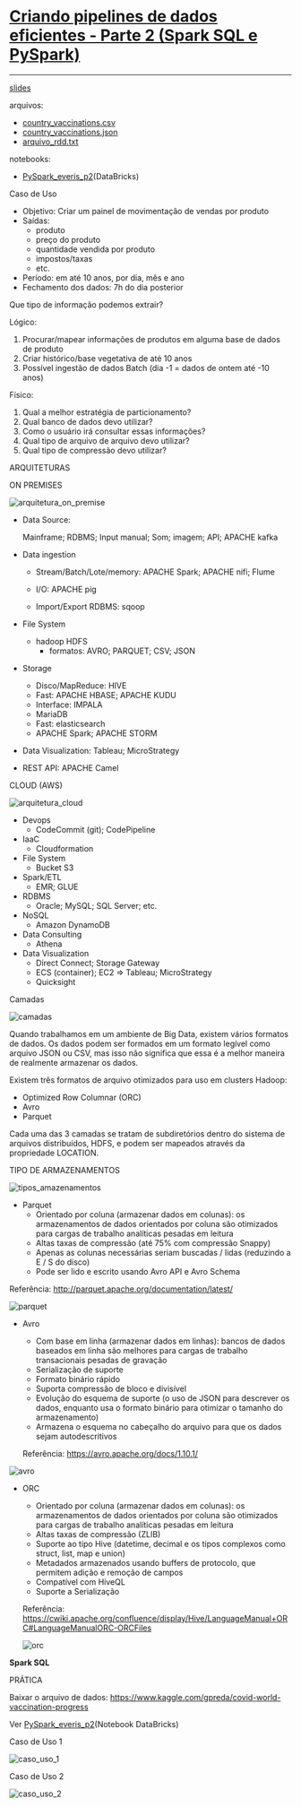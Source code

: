 # **<u>Criando pipelines de dados eficientes - Parte 2 (Spark SQL e PySpark)</u>**

------

[slides](./slides/slides_live_10.pdf)

arquivos:

- [country_vaccinations.csv](./arquivos/country_vaccinations.csv)
- [country_vaccinations.json](./arquivos/country_vaccinations.json)
- [arquivo_rdd.txt](./arquivos/arquivo_rdd.txt)

notebooks:

- [PySpark_everis_p2](./arquivos/PySpark_everis_p2.ipynb)(DataBricks)

  

Caso de Uso

- Objetivo: Criar um painel de movimentação de vendas por produto
- Saídas:
  - produto
  - preço do produto
  - quantidade vendida por produto
  - impostos/taxas
  - etc.
- Período: em até 10 anos, por dia, mês e ano
- Fechamento dos dados: 7h do dia posterior



Que tipo de informação podemos extrair?

Lógico:

1. Procurar/mapear informações de produtos em alguma base de dados de produto
2. Criar histórico/base vegetativa de até 10 anos
3. Possível ingestão de dados Batch (dia -1 = dados de ontem até -10 anos)

Físico:

1. Qual a melhor estratégia de particionamento?
2. Qual banco de dados devo utilizar?
3. Como o usuário irá consultar essas informações?
4. Qual tipo de arquivo de arquivo devo utilizar?
5. Qual tipo de compressão devo utilizar?



ARQUITETURAS

ON PREMISES

![arquitetura_on_premise](./img/arquitetura_on_premise.png)

- Data Source:

  Mainframe; RDBMS; Input manual; Som; imagem; API; APACHE kafka

- Data ingestion

  - Stream/Batch/Lote/memory: APACHE Spark; APACHE nifi; Flume

  - I/O: APACHE pig
  - Import/Export RDBMS: sqoop

- File System
  - hadoop HDFS
    - formatos: AVRO; PARQUET; CSV; JSON
- Storage
  - Disco/MapReduce: HIVE
  - Fast: APACHE HBASE; APACHE KUDU
  - Interface: IMPALA
  - MariaDB
  - Fast: elasticsearch
  - APACHE Spark; APACHE STORM
- Data Visualization: Tableau; MicroStrategy
- REST API: APACHE Camel

CLOUD (AWS)

![arquitetura_cloud](./img/arquitetura_cloud_aws.png)

- Devops
  - CodeCommit (git); CodePipeline
- IaaC
  - Cloudformation
- File System
  - Bucket S3
- Spark/ETL
  - EMR; GLUE
- RDBMS
  - Oracle; MySQL; SQL Server; etc.
- NoSQL
  - Amazon DynamoDB
- Data Consulting
  - Athena
- Data Visualization
  - Direct Connect;  Storage Gateway
  - ECS (container); EC2 => Tableau; MicroStrategy
  - Quicksight



Camadas

![camadas](./img/camadas.png)

Quando trabalhamos em um ambiente de Big Data, existem vários formatos de dados. Os dados podem ser formados em um formato legível como arquivo JSON ou CSV, mas isso não significa que essa é a melhor maneira de realmente armazenar os dados.

Existem três formatos de arquivo otimizados para uso em clusters Hadoop:

- Optimized Row Columnar (ORC)
- Avro
- Parquet

Cada uma das 3 camadas se tratam de subdiretórios dentro do sistema de arquivos distribuídos, HDFS, e podem ser mapeados através da propriedade LOCATION.



TIPO DE ARMAZENAMENTOS

![tipos_amazenamentos](./img/tipos_armazenamento.png)

- Parquet
  - Orientado por coluna (armazenar dados em colunas): os armazenamentos de dados orientados por coluna são otimizados para cargas de trabalho analíticas pesadas em leitura
  - Altas taxas de compressão (até 75% com compressão Snappy)
  - Apenas as colunas necessárias seriam buscadas / lidas (reduzindo a E / S do disco)
  - Pode ser lido e escrito usando Avro API e Avro Schema

Referência: http://parquet.apache.org/documentation/latest/

![parquet](./img/formato_parquet.png)

- Avro

  - Com base em linha (armazenar dados em linhas): bancos de dados baseados em linha são melhores para cargas de trabalho transacionais pesadas de gravação
  - Serialização de suporte
  - Formato binário rápido
  - Suporta compressão de bloco e divisível
  - Evolução do esquema de suporte (o uso de JSON para descrever os dados, enquanto usa o formato binário para otimizar o tamanho do armazenamento)
  - Armazena o esquema no cabeçalho do arquivo para que os dados sejam autodescritivos

  Referência: https://avro.apache.org/docs/1.10.1/

![avro](./img/formato_avro.png)

- ORC

  - Orientado por coluna (armazenar dados em colunas): os armazenamentos de dados orientados por coluna são otimizados para cargas de trabalho analíticas pesadas em leitura
  - Altas taxas de compressão (ZLIB)
  - Suporte ao tipo Hive (datetime, decimal e os tipos complexos como struct, list, map e union)
  - Metadados armazenados usando buffers de protocolo, que permitem adição e remoção de campos
  - Compatível com HiveQL
  - Suporte a Serialização

  Referência: https://cwiki.apache.org/confluence/display/Hive/LanguageManual+ORC#LanguageManualORC-ORCFiles

  ![orc](./img/formato_orc.png)



**Spark SQL**



PRÁTICA

Baixar o arquivo  de dados: https://www.kaggle.com/gpreda/covid-world-vaccination-progress

Ver [PySpark_everis_p2](./arquivos/PySpark_everis_p2.ipynb)(Notebook DataBricks)



Caso de Uso 1

![caso_uso_1](./img/caso_uso_1.png)

Caso de Uso 2

![caso_uso_2](./img/caso_uso_2.png)